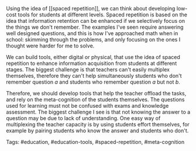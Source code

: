 Using the idea of [[spaced repetition]], we can think about developing low-cost tools for students at different levels. Spaced repetition is based on the idea that information retention can be enhanced if we selectively focus on the things we don't remember. The examples I've seen require answering well designed questions, and this is how I've approached math when in school: skimming through the problems, and only focusing on the ones I thought were harder for me to solve. 

We can build tools, either digital or physical, that use the idea of spaced repetition to enhance information acquisition from students at different stages. The biggest challenge is that teachers can't easily multiplex themselves, therefore they can't help simultaneously students who don't remember question *a* and students who remember question *a* but not *b*. 

Therefore, we should develop tools that help the teacher offload the tasks, and rely on the meta-cognition of the students themselves. The questions used for learning must not be confused with exams and knowledge assessment. The biggest challenge I see is that not knowing the answer to a question may be due to lack of understanding. One easy way of multiplexing the teacher capacity is by using students effort themselves, for example by pairing students who know the answer and students who don't. 

Tags: #education, #education-tools, #spaced-repetition, #meta-cognition